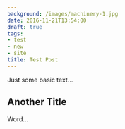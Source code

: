 ```yaml
---
background: /images/machinery-1.jpg
date: 2016-11-21T13:54:00
draft: true
tags:
- test
- new
- site
title: Test Post
---
```



Just some basic text...

## Another Title

Word...